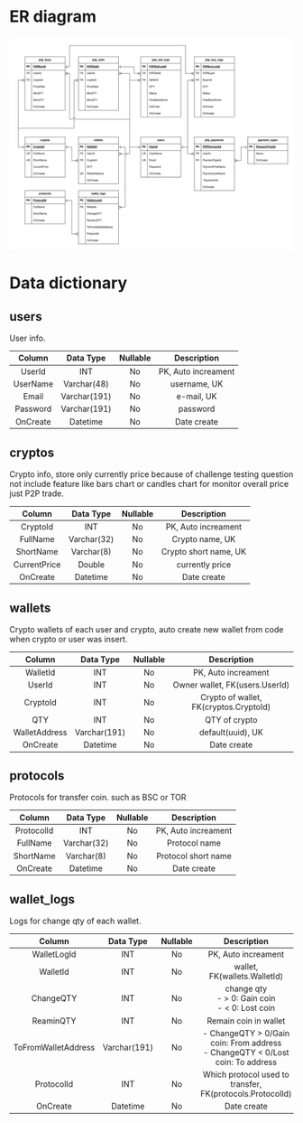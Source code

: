 # ER diagram
![er_diagram](https://github.com/MeRrai333/express_be_p2p_crypto_simulation_api/blob/main/diagram/ER_diagram.svg?raw=true)

# Data dictionary
## users
User info.
  
| Column | Data Type | Nullable | Description |
| :---:  | :---:     | :---:	| :---:	      |
| UserId | INT   | No	| PK, Auto increament |
| UserName | Varchar(48)   | No	| username, UK |
| Email | Varchar(191) | No | e-mail, UK |
| Password | Varchar(191) | No | password |
| OnCreate | Datetime | No | Date create |

## cryptos
Crypto info, store only currently price because of challenge testing question not include feature like bars chart or candles chart for monitor overall price just P2P trade.

| Column | Data Type | Nullable | Description |
| :---: | :---: | :---:	| :---:	|
| CryptoId | INT | No | PK, Auto increament |
| FullName | Varchar(32) | No | Crypto name, UK |
| ShortName | Varchar(8) | No | Crypto short name, UK |
| CurrentPrice | Double | No | currently price |
| OnCreate | Datetime | No | Date create |

## wallets
Crypto wallets of each user and crypto, auto create new wallet from code when crypto or user was insert.

| Column | Data Type | Nullable | Description |
| :---: | :---: | :---:	| :---:	|
| WalletId | INT | No | PK, Auto increament |
| UserId | INT | No | Owner wallet, FK(users.UserId) |
| CryptoId | INT | No | Crypto of wallet, FK(cryptos.CryptoId) |
| QTY | INT | No | QTY of crypto |
| WalletAddress | Varchar(191) | No | default(uuid), UK |
| OnCreate | Datetime | No | Date create |

## protocols
Protocols for transfer coin. such as BSC or TOR

| Column | Data Type | Nullable | Description |
| :---: | :---: | :---:	| :---:	|
| ProtocolId | INT | No | PK, Auto increament |
| FullName | Varchar(32) | No | Protocol name |
| ShortName | Varchar(8) | No | Protocol short name |
| OnCreate | Datetime | No | 	Date create |

## wallet_logs
Logs for change qty of each wallet.

| Column | Data Type | Nullable | Description |
| :---: | :---: | :---:	| :---:	|
| WalletLogId | INT | No | PK, Auto increament |
| WalletId | INT | No | wallet, FK(wallets.WalletId) |
| ChangeQTY | INT | No | change qty<br>- > 0: Gain coin<br>- < 0: Lost coin |
| ReaminQTY | INT | No | Remain coin in wallet |
| ToFromWalletAddress | Varchar(191) | No | - ChangeQTY > 0/Gain coin: From address<br>- ChangeQTY < 0/Lost coin: To address |
| ProtocolId | INT | No | Which protocol used to transfer, FK(protocols.ProtocolId) |
| OnCreate | Datetime | No | Date create |
